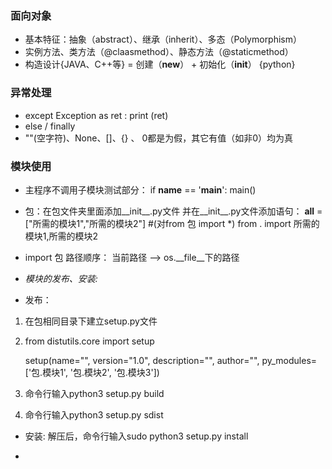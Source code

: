 ﻿### 面向对象

* 基本特征：抽象（abstract）、继承（inherit）、多态（Polymorphism）
* 实例方法、类方法（@claasmethod）、静态方法（@staticmethod）
* 构造设计{JAVA、C++等} = 创建（__new__） + 初始化（__init__） {python} 

### 异常处理

* except Exception as ret : 
		print (ret)
* else / finally
* ""(空字符)、None、[]、{} 、 0都是为假，其它有值（如非0）均为真

### 模块使用

* 主程序不调用子模块测试部分：
	if __name__ == '__main__':
		main()

* 包：在包文件夹里面添加__init__.py文件
	并在__init__.py文件添加语句：
	__all__ = ["所需的模块1","所需的模块2"]  #(对from 包 import *)
	from . import 所需的模块1,所需的模块2

* import 包 路径顺序：
	当前路径 --> os.__file__下的路径

* *模块的发布、安装:*
* 发布：
 1. 在包相同目录下建立setup.py文件
 2.	from distutils.core import setup

	setup(name="", version="1.0", description="", author="", py_modules=['包.模块1', '包.模块2', '包.模块3'])

 3. 命令行输入python3 setup.py build
 4. 命令行输入python3 setup.py sdist

* 安装:
	解压后，命令行输入sudo python3 setup.py install

* 